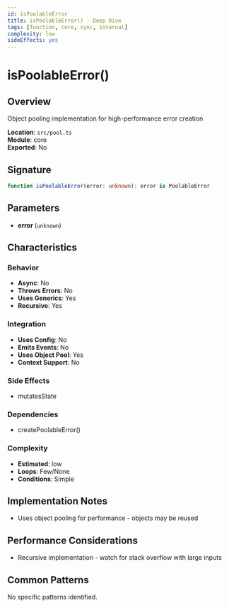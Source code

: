 ```yaml
---
id: isPoolableError
title: isPoolableError() - Deep Dive
tags: [function, core, sync, internal]
complexity: low
sideEffects: yes
---
```


# isPoolableError()

## Overview
Object pooling implementation for high-performance error creation

**Location**: `src/pool.ts`  
**Module**: core  
**Exported**: No  

## Signature
```typescript
function isPoolableError(error: unknown): error is PoolableError
```

## Parameters
- **error** (`unknown`)

## Characteristics

### Behavior
- **Async**: No
- **Throws Errors**: No
- **Uses Generics**: Yes
- **Recursive**: Yes

### Integration
- **Uses Config**: No
- **Emits Events**: No
- **Uses Object Pool**: Yes
- **Context Support**: No

### Side Effects
- mutatesState

### Dependencies
- createPoolableError()

### Complexity
- **Estimated**: low
- **Loops**: Few/None
- **Conditions**: Simple



## Implementation Notes
- Uses object pooling for performance - objects may be reused

## Performance Considerations
- Recursive implementation - watch for stack overflow with large inputs

## Common Patterns
No specific patterns identified.
